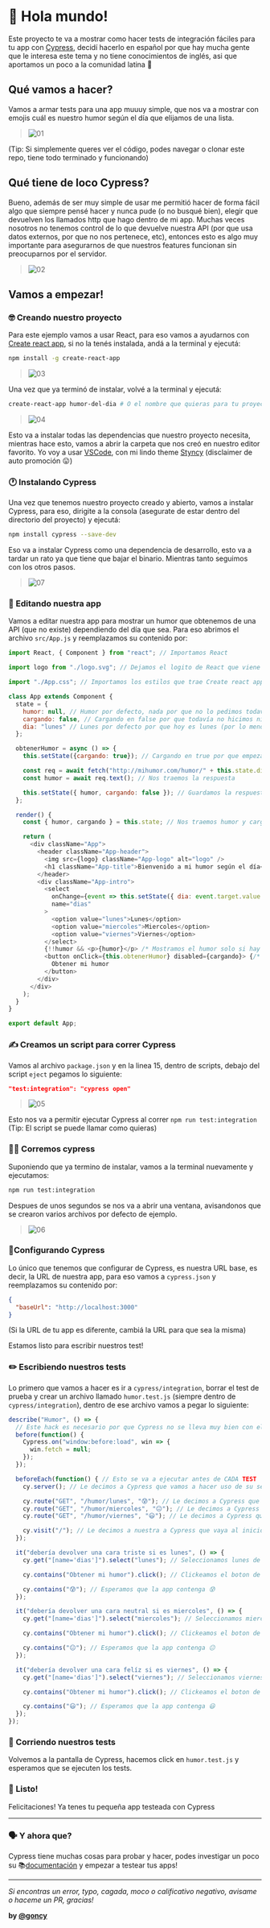 # 👋 Hola mundo!

Este proyecto te va a mostrar como hacer tests de integración fáciles para tu app con [Cypress](https://www.cypress.io/), decidí hacerlo en español por que hay mucha gente que le interesa este tema y no tiene conocimientos de inglés, asi que aportamos un poco a la comunidad latina 💪

## Qué vamos a hacer?
Vamos a armar tests para una app muuuy simple, que nos va a mostrar con emojis cuál es nuestro humor según el día que elijamos de una lista.

> ![01](./assets/demo.gif)

(Tip: Si simplemente queres ver el código, podes navegar o clonar este repo, tiene todo terminado y funcionando)

## Qué tiene de loco Cypress?
Bueno, además de ser muy simple de usar me permitió hacer de forma fácil algo que siempre pensé hacer y nunca pude (o no busqué bien), elegir que devuelven los llamados http que hago dentro de mi app. Muchas veces nosotros no tenemos control de lo que devuelve nuestra API (por que usa datos externos, por que no nos pertenece, etc), entonces esto es algo muy importante para asegurarnos de que nuestros features funcionan sin preocuparnos por el servidor.

> ![02](./assets/stub.png)

## Vamos a empezar!

### 🤓 Creando nuestro proyecto
Para este ejemplo vamos a usar React, para eso vamos a ayudarnos con [Create react app](https://github.com/facebook/create-react-app), si no la tenés instalada, andá a la terminal y ejecutá:

```bash
npm install -g create-react-app
```

> ![03](./assets/cra-install.gif)

Una vez que ya terminó de instalar, volvé a la terminal y ejecutá:

```bash
create-react-app humor-del-dia # O el nombre que quieras para tu proyecto
```

> ![04](./assets/cra-create.png)

Esto va a instalar todas las dependencias que nuestro proyecto necesita, mientras hace esto, vamos a abrir la carpeta que nos creó en nuestro editor favorito. Yo voy a usar [VSCode](https://code.visualstudio.com/), con mi lindo theme [Styncy](https://marketplace.visualstudio.com/items?itemName=goncy.styncy) (disclaimer de auto promoción 😛)

### 🕐 Instalando Cypress
Una vez que tenemos nuestro proyecto creado y abierto, vamos a instalar Cypress, para eso, dirigite a la consola (asegurate de estar dentro del directorio del proyecto) y ejecutá:

```bash
npm install cypress --save-dev
```

Eso va a instalar Cypress como una dependencia de desarrollo, esto va a tardar un rato ya que tiene que bajar el binario. Mientras tanto seguimos con los otros pasos.

> ![07](./assets/install.png)

### 💫 Editando nuestra app
Vamos a editar nuestra app para mostrar un humor que obtenemos de una API (que no existe) dependiendo del día que sea. Para eso abrimos el archivo `src/App.js` y reemplazamos su contenido por:

```javascript
import React, { Component } from "react"; // Importamos React

import logo from "./logo.svg"; // Dejamos el logito de React que viene por defecto, queda lindo

import "./App.css"; // Importamos los estilos que trae Create react app por defecto

class App extends Component {
  state = {
    humor: null, // Humor por defecto, nada por que no lo pedimos todavia
    cargando: false, // Cargando en false por que todavía no hicimos ningun pedido al servidor
    dia: "lunes" // Lunes por defecto por que hoy es lunes (por lo menos para mí)
  };

  obtenerHumor = async () => {
    this.setState({cargando: true}); // Cargando en true por que empezamos a hacer nuestro pedido

    const req = await fetch("http://mihumor.com/humor/" + this.state.dia); // Hacemos el pedido a una API que no existe
    const humor = await req.text(); // Nos traemos la respuesta

    this.setState({ humor, cargando: false }); // Guardamos la respuesta en "humor" de nuestro estado y ponemos cargando en false
  };

  render() {
    const { humor, cargando } = this.state; // Nos traemos humor y cargando de nuestro estado

    return (
      <div className="App">
        <header className="App-header">
          <img src={logo} className="App-logo" alt="logo" />
          <h1 className="App-title">Bienvenido a mi humor según el día</h1>
        </header>
        <div className="App-intro">
          <select
            onChange={event => this.setState({ dia: event.target.value })} // Cuando el usuario cambie de día, nos guardamos el nuevo día en el estado
            name="dias"
          >
            <option value="lunes">Lunes</option>
            <option value="miercoles">Miercoles</option>
            <option value="viernes">Viernes</option>
          </select>
          {!!humor && <p>{humor}</p> /* Mostramos el humor solo si hay uno */}
          <button onClick={this.obtenerHumor} disabled={cargando}> {/* Cuando hacemos click obtenemos el humor, el boton esta deshabilitado mientras se busca */}
            Obtener mi humor
          </button>
        </div>
      </div>
    );
  }
}

export default App;
```

### ✍️ Creamos un script para correr Cypress
Vamos al archivo `package.json` y en la linea 15, dentro de scripts, debajo del script `eject` pegamos lo siguiente:

```json
"test:integration": "cypress open"
```

> ![05](./assets/script.png)

Esto nos va a permitir ejecutar Cypress al correr `npm run test:integration` (Tip: El script se puede llamar como quieras)

### 🏃‍♂️ Corremos cypress
Suponiendo que ya termino de instalar, vamos a la terminal nuevamente y ejecutamos:

```bash
npm run test:integration
```

Despues de unos segundos se nos va a abrir una ventana, avisandonos que se crearon varios archivos por defecto de ejemplo.

> ![06](./assets/initial.png)

### 💅Configurando Cypress
Lo único que tenemos que configurar de Cypress, es nuestra URL base, es decir, la URL de nuestra app, para eso vamos a `cypress.json` y reemplazamos su contenido por:

```json
{
  "baseUrl": "http://localhost:3000"
}
```

(Si la URL de tu app es diferente, cambiá la URL para que sea la misma)

Estamos listo para escribir nuestros test!

### ✏️ Escribiendo nuestros tests
Lo primero que vamos a hacer es ir a `cypress/integration`, borrar el test de prueba y crear un archivo llamado `humor.test.js` (siempre dentro de `cypress/integration`), dentro de ese archivo vamos a pegar lo siguiente:

```javascript
describe("Humor", () => {
  // Este hack es necesario por que Cypress no se lleva muy bien con el fetch nativo del browser, con suerte no lo vamos a necesitar en un futuro, basicamente reemplaza el fetch nativo por null para poder reemplazarlo con el fetch de cypress, esto va a servir para poder decidir que van a devolver nuestros calls http
  before(function() {
    Cypress.on("window:before:load", win => {
      win.fetch = null;
    });
  });

  beforeEach(function() { // Esto se va a ejecutar antes de CADA TEST
    cy.server(); // Le decimos a Cypress que vamos a hacer uso de su server

    cy.route("GET", "/humor/lunes", "😰"); // Le decimos a Cypress que cada pedido http dentro de nuestra app a /humor/lunes, debe devolver 😰
    cy.route("GET", "/humor/miercoles", "😐"); // Le decimos a Cypress que cada pedido http dentro de nuestra app a /humor/lunes, debe devolver 😐"
    cy.route("GET", "/humor/viernes", "😃"); // Le decimos a Cypress que cada pedido http dentro de nuestra app a /humor/lunes, debe devolver 😃

    cy.visit("/"); // Le decimos a nuestra a Cypress que vaya al inicio de nuestra app
  });

  it("debería devolver una cara triste si es lunes", () => {
    cy.get("[name='dias']").select("lunes"); // Seleccionamos lunes de nuestro listado de dias

    cy.contains("Obtener mi humor").click(); // Clickeamos el boton de obtener humor

    cy.contains("😰"); // Esperamos que la app contenga 😰
  });

  it("debería devolver una cara neutral si es miercoles", () => {
    cy.get("[name='dias']").select("miercoles"); // Seleccionamos miercoles de nuestro listado de dias

    cy.contains("Obtener mi humor").click(); // Clickeamos el boton de obtener humor

    cy.contains("😐"); // Esperamos que la app contenga 😐
  });

  it("debería devolver una cara felíz si es viernes", () => {
    cy.get("[name='dias']").select("viernes"); // Seleccionamos viernes de nuestro listado de dias

    cy.contains("Obtener mi humor").click(); // Clickeamos el boton de obtener humor

    cy.contains("😃"); // Esperamos que la app contenga 😃
  });
});
```

### 👟 Corriendo nuestros tests
Volvemos a la pantalla de Cypress, hacemos click en `humor.test.js` y esperamos que se ejecuten los tests.

### 🎉 Listo!
Felicitaciones! Ya tenes tu pequeña app testeada con Cypress

___
### 🗣 Y ahora que?

Cypress tiene muchas cosas para probar y hacer, podes investigar un poco su 📚[documentación](https://docs.cypress.io/) y empezar a testear tus apps!

---
*Si encontras un error, typo, cagada, moco o calificativo negativo, avisame o haceme un PR, gracias!*

**by [@goncy](http://github.com/goncy)**